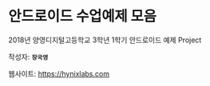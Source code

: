 # 안드로이드 수업예제 모음

2018년 양영디지털고등학교 3학년 1학기 안드로이드 예제 Project

작성자: **`장국영`**


웹사이트: https://hynixlabs.com